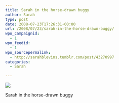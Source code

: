```yaml
---
title: Sarah in the horse-drawn buggy
author: Sarah
type: post
date: 2008-07-23T17:26:31+00:00
url: /2008/07/23/sarah-in-the-horse-drawn-buggy/
wpo_campaignid:
  - 1
wpo_feedid:
  - 1
wpo_sourcepermalink:
  - http://sarahblevins.tumblr.com/post/43270997
categories:
  - Sarah

---
```

![][1]

Sarah in the horse-drawn buggy

 [1]: http://www.sarah-blevins.com/wp-content/plugins/wp-o-matic/cache/f48c2_3aAwrEXAFbrkp98wkzXsUQu2_500.jpg